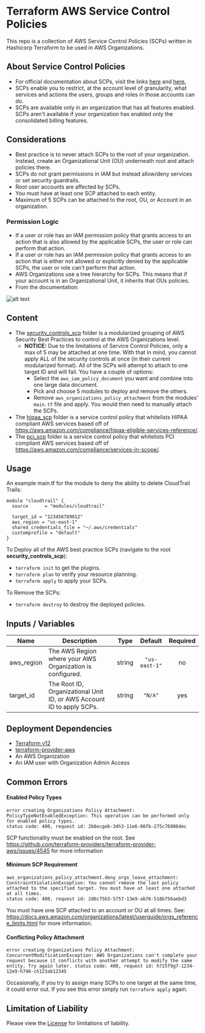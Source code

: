 # Terraform AWS Service Control Policies

This repo is a collection of AWS Service Control Policies (SCPs) written in Hashicorp Terraform to be used in AWS Organizations.

## About Service Control Policies

- For official documentation about SCPs, visit the links [here](https://docs.aws.amazon.com/organizations/latest/userguide/orgs_manage_policies_scp.html) and [here.](https://docs.aws.amazon.com/organizations/latest/userguide/orgs_manage_policies_about-scps.html)
- SCPs enable you to restrict, at the account level of granularity, what services and actions the users, groups and roles in those accounts can do.
- SCPs are available only in an organization that has all features enabled. SCPs aren't available if your organization has enabled only the consolidated billing features.

## Considerations

- Best practice is to never attach SCPs to the root of your organization. Instead, create an Organizational Unit (OU) underneath root and attach policies there.
- SCPs do not grant permissions in IAM but instead allow/deny services or set security guardrails.
- Root user accounts are affected by SCPs.
- You must have at least one SCP attached to each entity.
- Maximum of 5 SCPs can be attached to the root, OU, or Account in an organization.

### Permission Logic

- If a user or role has an IAM permission policy that grants access to an action that is also allowed by the applicable SCPs, the user or role can perform that action.
- If a user or role has an IAM permission policy that grants access to an action that is either not allowed or explicitly denied by the applicable SCPs, the user or role can't perform that action.
- AWS Organizations use a tree hierarchy for SCPs. This means that if your account is in an Organizational Unit, it inherits that OUs policies.
- From the documentation:

![alt text](https://docs.aws.amazon.com/organizations/latest/userguide/images/How_SCP_Permissions_Work.jpg "SCP Venn Diagram")

## Content

- The [security_controls_scp](security_controls_scp/) folder is a modularized grouping of AWS Security Best Practices to control at the AWS Organizations level.
  - __NOTICE:__ Due to the limitations of Service Control Policies, only a max of 5 may be attached at one time. With that in mind, you cannot apply ALL of the security controls at once (in their current modularized format). All of the SCPs will attempt to attach to one target ID and will fail. You have a couple of options:
    - Select the `aws_iam_policy_document` you want and combine into one large data document.
    - Pick and choose 5 modules to deploy and remove the others.
    - Remove `aws_organizations_policy_attachment` from the modules' `main.tf` file and apply. You would then need to manually attach the SCPs.
- The [hipaa_scp](hipaa_scp/) folder is a service control policy that whitelists HIPAA compliant AWS services based off of https://aws.amazon.com/compliance/hipaa-eligible-services-reference/.
- The [pci_scp](pci_scp/) folder is a service control policy that whitelists PCI compliant AWS services based off of https://aws.amazon.com/compliance/services-in-scope/.

## Usage

An example main.tf for the module to deny the ability to delete CloudTrail Trails:

```hcl
module "cloudtrail" {
  source      = "modules/cloudtrail"

  target_id = "123456789012"
  aws_region = "us-east-1"
  shared_credentials_file = "~/.aws/credentials"
  customprofile = "default"
}
```

To Deploy all of the AWS best practice SCPs (navigate to the root __security_controls_scp__):
- `terraform init` to get the plugins.
- `terraform plan` to verify your resource planning.
- `terraform apply` to apply your SCPs.

To Remove the SCPs:
- `terraform destroy` to destroy the deployed policies.

## Inputs / Variables ###

| Name | Description | Type | Default | Required |
|------|-------------|:----:|:-----:|:-----:|
| aws\_region | The AWS Region where your AWS Organization is configured. | string | `"us-east-1"` | no |
| target\_id | The Root ID, Organizational Unit ID, or AWS Account ID to apply SCPs. | string | `"N/A"` | yes |

## Deployment Dependencies

- [Terraform v12](https://www.terraform.io/downloads.html)
- [terraform-provider-aws](https://github.com/terraform-providers/terraform-provider-aws)
- An AWS Organization
- An IAM user with Organization Admin Access

## Common Errors 

#### Enabled Policy Types

```
error creating Organizations Policy Attachment: PolicyTypeNotEnabledException: This operation can be performed only for enabled policy types.  
status code: 400, request id: 2b8ecgeb-34h3-11e6-86fb-275c76986dec
```

SCP functionality must be enabled on the root.  See https://github.com/terraform-providers/terraform-provider-aws/issues/4545 for more information 

#### Minimum SCP Requirement

```
aws_organizations_policy_attachment.deny_orgs_leave_attachment: ConstraintViolationException: You cannot remove the last policy attached to the specified target. You must have at least one attached at all times.
status code: 400, request id: 2d6c75b3-5757-13e9-ab76-518b756aebd3
```

You must have one SCP attached to an account or OU at all times. See: https://docs.aws.amazon.com/organizations/latest/userguide/orgs_reference_limits.html for more information.

#### Conflicting Policy Attachment

```
error creating Organizations Policy Attachment: ConcurrentModificationException: AWS Organizations can't complete your request because it conflicts with another attempt to modify the same entity. Try again later. status code: 400, request id: h725f9g7-1234-12e9-h746-ch123ab12345
```

Occasionally, if you try to assign many SCPs to one target at the same time, it could error out. If you see this error simply run `terraform apply` again.

## Limitation of Liability

Please view the [License](LICENSE) for limitations of liability. 


